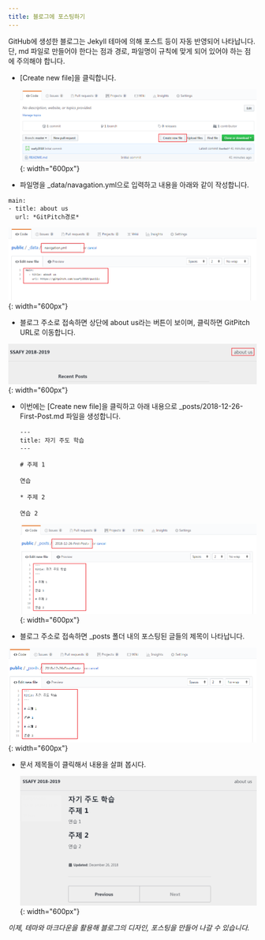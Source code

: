 ```yaml
---
title: 블로그에 포스팅하기
---
```


GitHub에 생성한 블로그는 Jekyll 테마에 의해 포스트 등이 자동 반영되어 나타납니다.
단, md 파일로 만들어야 한다는 점과 경로, 파일명이 규칙에 맞게 되어 있어야 하는 점에 주의해야 합니다.

* [Create new file]을 클릭합니다.

  ![Create New File](../images/03-01_Create-New-File.png){: width="600px"}


* 파일명을 \_data/navagation.yml으로 입력하고 내용을 아래와 같이 작성합니다.

```
main:
- title: about us
  url: *GitPitch경로*
```
  
  ![Create Navigation](../images/05-02-Create-Navigation.png){: width="600px"}

    
*  블로그 주소로 접속하면 상단에 about us라는 버튼이 보이며, 클릭하면 GitPitch URL로 이동합니다.

  ![About Us](../images/05-03-About-Us.png){: width="600px"}


* 이번에는 [Create new file]을 클릭하고 아래 내용으로 _posts/2018-12-26-First-Post.md 파일을 생성합니다.
  ```
  ---
  title: 자기 주도 학습
  ---

  # 주제 1

  연습

  * 주제 2

  연습 2
  ```

  ![New Post](../images/05-04-New-Post.png){: width="600px"}


*  블로그 주소로 접속하면 \_posts 폴더 내의 포스팅된 글들의 제목이 나타납니다.

  ![05-05-Show-Posts](../images/05-04-New-Post.png){: width="600px"}


* 문서 제목들이 클릭해서 내용을 살펴 봅시다.

  ![Read Post](../images/05-06-Read-Post.png){: width="600px"}


*이제, 테마와 마크다운을 활용해 블로그의 디자인, 포스팅을 만들어 나갈 수 있습니다.*

